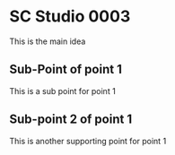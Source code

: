 # SC Studio 0003

This is the main idea

## Sub-Point of point 1

This is a sub point for point 1
## Sub-point 2 of point 1
This is another supporting point for point 1

